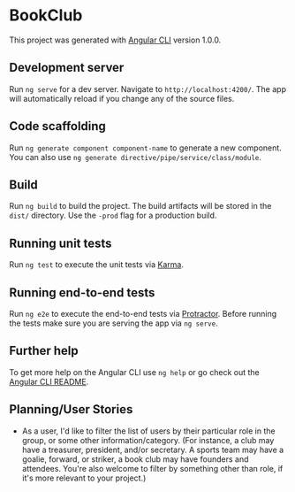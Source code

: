 # BookClub

This project was generated with [Angular CLI](https://github.com/angular/angular-cli) version 1.0.0.

## Development server

Run `ng serve` for a dev server. Navigate to `http://localhost:4200/`. The app will automatically reload if you change any of the source files.

## Code scaffolding

Run `ng generate component component-name` to generate a new component. You can also use `ng generate directive/pipe/service/class/module`.

## Build

Run `ng build` to build the project. The build artifacts will be stored in the `dist/` directory. Use the `-prod` flag for a production build.

## Running unit tests

Run `ng test` to execute the unit tests via [Karma](https://karma-runner.github.io).

## Running end-to-end tests

Run `ng e2e` to execute the end-to-end tests via [Protractor](http://www.protractortest.org/).
Before running the tests make sure you are serving the app via `ng serve`.

## Further help

To get more help on the Angular CLI use `ng help` or go check out the [Angular CLI README](https://github.com/angular/angular-cli/blob/master/README.md).

## Planning/User Stories
<!-- * As a user, I'd like to visit a page to see a list of all team or club members. -->
<!-- * As a user, I'd like to click a team or club member's entry in the list to visit their profile page, which should include more details about them. -->
<!-- * As a user, I'd like the option to visit an "About" page that explains what the club is, and what they do. -->
<!-- * As a user, I'd like all data persisted in a database, so it's always there when I need it. -->
<!-- * As an administrator, I want to add new users to the club. (User authentication is not required). -->
<!-- * As an administrator, I want to edit user profiles, in case I make a mistake, or need to update their details. -->
<!-- * As an administrator, need the option to delete a user, in case they leave the club or team. -->
* As a user, I'd like to filter the list of users by their particular role in the group, or some other information/category. (For instance, a club may have a treasurer, president, and/or secretary. A sports team may have a goalie, forward, or striker, a book club may have founders and attendees. You're also welcome to filter by something other than role, if it's more relevant to your project.)
